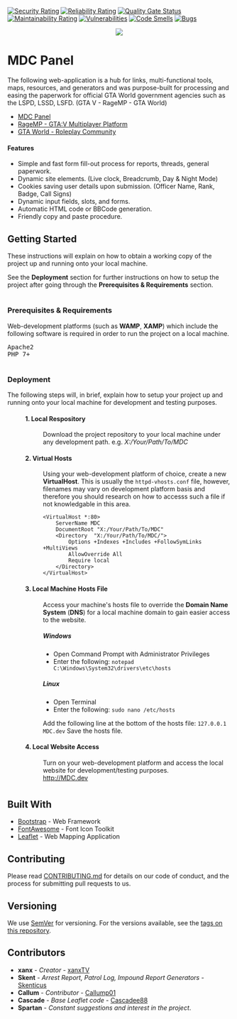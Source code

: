 [![Security Rating](https://sonarcloud.io/api/project_badges/measure?project=xanxTV_MDC-Panel&metric=security_rating)](https://sonarcloud.io/dashboard?id=xanxTV_MDC-Panel)
[![Reliability Rating](https://sonarcloud.io/api/project_badges/measure?project=xanxTV_MDC-Panel&metric=reliability_rating)](https://sonarcloud.io/dashboard?id=xanxTV_MDC-Panel)
[![Quality Gate Status](https://sonarcloud.io/api/project_badges/measure?project=xanxTV_MDC-Panel&metric=alert_status)](https://sonarcloud.io/dashboard?id=xanxTV_MDC-Panel)
[![Maintainability Rating](https://sonarcloud.io/api/project_badges/measure?project=xanxTV_MDC-Panel&metric=sqale_rating)](https://sonarcloud.io/dashboard?id=xanxTV_MDC-Panel)
[![Vulnerabilities](https://sonarcloud.io/api/project_badges/measure?project=xanxTV_MDC-Panel&metric=vulnerabilities)](https://sonarcloud.io/dashboard?id=xanxTV_MDC-Panel)
[![Code Smells](https://sonarcloud.io/api/project_badges/measure?project=xanxTV_MDC-Panel&metric=code_smells)](https://sonarcloud.io/dashboard?id=xanxTV_MDC-Panel)
[![Bugs](https://sonarcloud.io/api/project_badges/measure?project=xanxTV_MDC-Panel&metric=bugs)](https://sonarcloud.io/dashboard?id=xanxTV_MDC-Panel)
<br>
<p align="center">
  <img src="https://mdc.xanx.co.uk/images/Logo-MDC.png">
</p>

# MDC Panel
The following web-application is a hub for links, multi-functional tools, maps, resources, and generators and was purpose-built for processing and easing the paperwork for official GTA World government agencies such as the LSPD, LSSD, LSFD. (GTA V - RageMP - GTA World)
* <a href="https://xanx.co.uk/">MDC Panel</a>
* <a href="https://gta.world/">RageMP - GTA:V Multiplayer Platform</a>
* <a href="https://gta.world/">GTA World - Roleplay Community</a>

#### Features
* Simple and fast form fill-out process for reports, threads, general paperwork.
* Dynamic site elements. (Live clock, Breadcrumb, Day & Night Mode)
* Cookies saving user details upon submission. (Officer Name, Rank, Badge, Call Signs)
* Dynamic input fields, slots, and forms.
* Automatic HTML code or BBCode generation.
* Friendly copy and paste procedure.

## Getting Started
These instructions will explain on how to obtain a working copy of the project up and running onto your local machine.

See the <b>Deployment</b> section for further instructions on how to setup the project after going through the <b>Prerequisites & Requirements</b> section.

#
### Prerequisites & Requirements
Web-development platforms (such as <b>WAMP</b>, <b>XAMP</b>) which include the following software is required in order to run the project on a local machine.
<pre>Apache2
PHP 7+</pre>

#
### Deployment
The following steps will, in brief, explain how to setup your project up and running onto your local machine for development and testing purposes.
<dl><dd>
	
#### 1. Local Respository

<dl>
  <dd>Download the project repository to your local machine under any development path. e.g. <i>X:/Your/Path/To/MDC</i></dd>
</dl>

#### 2. Virtual Hosts

<dl>
  <dd>Using your web-development platform of choice, create a new <b>VirtualHost</b>. This is usually the <code>httpd-vhosts.conf</code> file, however, filenames may vary on development platform basis and therefore you should research on how to accesss such a file if not knowledgable in this area.</dd>
<dd>
	
```
<VirtualHost *:80>
	ServerName MDC
	DocumentRoot "X:/Your/Path/To/MDC"
	<Directory  "X:/Your/Path/To/MDC/">
		Options +Indexes +Includes +FollowSymLinks +MultiViews
		AllowOverride All
		Require local
	</Directory>
</VirtualHost>
```
	
</dd>
</dl>

#### 3. Local Machine Hosts File

<dl>
	<dd>Access your machine's hosts file to override the <b>Domain Name System</b> (<b>DNS</b>) for a local machine domain to gain easier access to the website.</dd>

<dd>

##### Windows

* Open Command Prompt with Administrator Privileges
* Enter the following: <code>notepad C:\Windows\System32\drivers\etc\hosts</code>
</dd>

<dd>

##### Linux

* Open Terminal
* Enter the following: <code>sudo nano /etc/hosts</code>
</dd>

<dd>Add the following line at the bottom of the hosts file: <code>127.0.0.1 MDC.dev</code>
Save the hosts file.</dd>
</dl>

#### 4. Local Website Access

<dl>
<dd>Turn on your web-development platform and access the local website for development/testing purposes.</dd>
<dd><a href="http://MDC.dev">http://MDC.dev</a></dd>
</dl>
</dd>
</dl>

#

## Built With

* [Bootstrap](https://getbootstrap.com/) - Web Framework
* [FontAwesome](https://fontawesome.com/) - Font Icon Toolkit
* [Leaflet](https://leafletjs.com/) - Web Mapping Application

## Contributing

Please read [CONTRIBUTING.md](CONTRIBUTING.md) for details on our code of conduct, and the process for submitting pull requests to us.

## Versioning

We use [SemVer](http://semver.org/) for versioning. For the versions available, see the [tags on this repository](https://github.com/xanxTV/MDC-Panel/tags). 

## Contributors

* **xanx** - *Creator* - [xanxTV](https://github.com/xanxTV)
* **Skent** - *Arrest Report, Patrol Log, Impound Report Generators* - [Skenticus](https://github.com/Skenticus)
* **Callum** - *Contributor* - [Callump01](https://github.com/Callump01)
* **Cascade** - *Base Leaflet code* - [Cascadee88](https://github.com/Cascadee88)
* **Spartan** - *Constant suggestions and interest in the project*.
